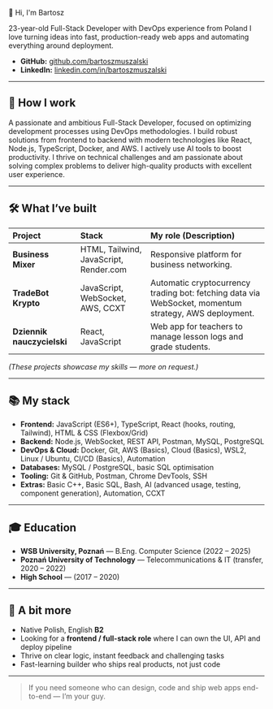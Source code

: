 👋 Hi, I'm Bartosz

23-year-old Full-Stack Developer with DevOps experience from Poland
I love turning ideas into fast, production-ready web apps and automating everything around deployment.

*   **GitHub:** [github.com/bartoszmuszalski](https://github.com/bartoszmuszalski)
*   **LinkedIn:** [linkedin.com/in/bartoszmuszalski](https://linkedin.com/in/bartoszmuszalski)

---

## 🧠 How I work
A passionate and ambitious Full-Stack Developer, focused on optimizing development processes using DevOps methodologies. I build robust solutions from frontend to backend with modern technologies like React, Node.js, TypeScript, Docker, and AWS. I actively use AI tools to boost productivity. I thrive on technical challenges and am passionate about solving complex problems to deliver high-quality products with excellent user experience.

---

## 🛠️ What I’ve built

| Project             | Stack                                          | My role (Description)                                                                       |
| :------------------ | :--------------------------------------------- | :------------------------------------------------------------------------------------------ |
| **Business Mixer**  | HTML, Tailwind, JavaScript, Render.com         | Responsive platform for business networking.                                                |
| **TradeBot Krypto** | JavaScript, WebSocket, AWS, CCXT               | Automatic cryptocurrency trading bot: fetching data via WebSocket, momentum strategy, AWS deployment. |
| **Dziennik nauczycielski** | React, JavaScript                               | Web app for teachers to manage lesson logs and grade students.                              |

*(These projects showcase my skills — more on request.)*

---

## 📚 My stack

-   **Frontend:** JavaScript (ES6+), TypeScript, React (hooks, routing, Tailwind), HTML & CSS (Flexbox/Grid)
-   **Backend:** Node.js, WebSocket, REST API, Postman, MySQL, PostgreSQL
-   **DevOps & Cloud:** Docker, Git, AWS (Basics), Cloud (Basics), WSL2, Linux / Ubuntu, CI/CD (Basics), Automation
-   **Databases:** MySQL / PostgreSQL, basic SQL optimisation
-   **Tooling:** Git & GitHub, Postman, Chrome DevTools, SSH
-   **Extras:** Basic C++, Basic SQL, Bash, AI (advanced usage, testing, component generation), Automation, CCXT

---

## 🎓 Education
-   **WSB University, Poznań** — B.Eng. Computer Science (2022 – 2025)
-   **Poznań University of Technology** — Telecommunications & IT (transfer, 2020 – 2022)
-   **High School** — (2017 – 2020)

---

## 💬 A bit more
-   Native Polish, English **B2**
-   Looking for a **frontend / full-stack role** where I can own the UI, API and deploy pipeline
-   Thrive on clear logic, instant feedback and challenging tasks
-   Fast-learning builder who ships real products, not just code

---

> If you need someone who can design, code and ship web apps end-to-end — I’m your guy.
